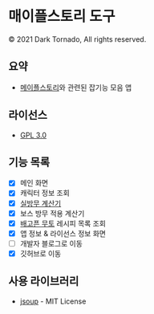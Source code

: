 # 매이플스토리 도구
© 2021 Dark Tornado, All rights reserved.

## 요약
* [메이플스토리](https://maplestory.nexon.com/)와 관련된 잡기능 모음 앱

## 라이선스
* [GPL 3.0](LICENSE)

## 기능 목록
* [x] 메인 화면
* [x] 캐릭터 정보 조회
* [x] [실방무 계산기](https://github.com/DarkTornado/MapleIgnoreDEFCalc)
* [x] 보스 방무 적용 계산기
* [x] [배고픈 무토](https://m.maplestory.nexon.com/Guide/GameInformation/SpecialContents/ArcaneRiverSpecial#3) 레시피 목록 조회
* [x] 앱 정보 & 라이선스 정보 화면
* [ ] 개발자 블로그로 이동
* [x] 깃허브로 이동

## 사용 라이브러리
* [jsoup](https://jsoup.org/) - MIT License
